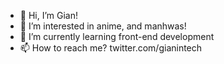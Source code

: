 - 👋 Hi, I’m Gian! 
- 👀 I’m interested in anime, and manhwas!
- 🌱 I’m currently learning front-end development
- 📫 How to reach me? twitter.com/gianintech

<!---
gianlouiedabu/gianlouiedabu is a ✨ special ✨ repository because its `README.md` (this file) appears on your GitHub profile.
You can click the Preview link to take a look at your changes.
--->
